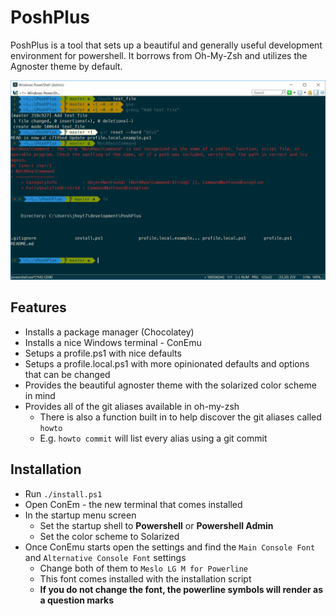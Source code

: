 # PoshPlus

PoshPlus is a tool that sets up a beautiful and generally useful development environment for powershell. It borrows from Oh-My-Zsh and utilizes the Agnoster theme by default.

![Example of context aware theme and colors](https://github.com/JustinHoyt/PoshPlus/blob/master/img/PoshPlusExample.PNG)

## Features

- Installs a package manager (Chocolatey)
- Installs a nice Windows terminal - ConEmu
- Setups a profile.ps1 with nice defaults
- Setups a profile.local.ps1 with more opinionated defaults and options that can be changed
- Provides the beautiful agnoster theme with the solarized color scheme in mind
- Provides all of the git aliases available in oh-my-zsh
    - There is also a function built in to help discover the git aliases called `howto`
    - E.g. `howto commit` will list every alias using a git commit

## Installation
- Run `./install.ps1`
- Open ConEm - the new terminal that comes installed
- In the startup menu screen
    - Set the startup shell to <b>Powershell</b> or <b>Powershell Admin</b>
    - Set the color scheme to Solarized
- Once ConEmu starts open the settings and find the `Main Console Font` and `Alternative Console Font` settings
    - Change both of them to `Meslo LG M for Powerline`
    - This font comes installed with the installation script
    - <b>If you do not change the font, the powerline symbols will render as a question marks</b>
